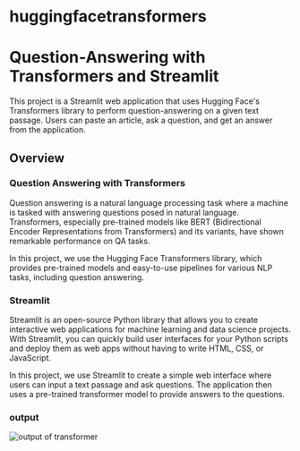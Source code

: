 
# huggingfacetransformers

# Question-Answering with Transformers and Streamlit

This project is a Streamlit web application that uses Hugging Face's Transformers library to perform question-answering on a given text passage. Users can paste an article, ask a question, and get an answer from the application.

## Overview

### Question Answering with Transformers

Question answering is a natural language processing task where a machine is tasked with answering questions posed in natural language. Transformers, especially pre-trained models like BERT (Bidirectional Encoder Representations from Transformers) and its variants, have shown remarkable performance on QA tasks.

In this project, we use the Hugging Face Transformers library, which provides pre-trained models and easy-to-use pipelines for various NLP tasks, including question answering.

### Streamlit

Streamlit is an open-source Python library that allows you to create interactive web applications for machine learning and data science projects. With Streamlit, you can quickly build user interfaces for your Python scripts and deploy them as web apps without having to write HTML, CSS, or JavaScript.

In this project, we use Streamlit to create a simple web interface where users can input a text passage and ask questions. The application then uses a pre-trained transformer model to provide answers to the questions.
### output
 ![output of transformer](https://github.com/Sri22082/huggingFaceTransformers/assets/92198693/fcb8227d-914b-4cee-af64-4333c3a0a8ae)

